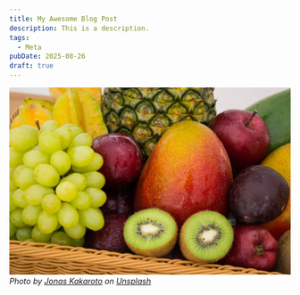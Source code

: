 ```yaml
---
title: My Awesome Blog Post
description: This is a description.
tags:
  - Meta
pubDate: 2025-08-26
draft: true
---
```

![](images/fruit.png)
*Photo by [Jonas Kakaroto](https://unsplash.com/@jkakaroto?utm_source=Obsidian%20Image%20Inserter%20Plugin&utm_medium=referral) on [Unsplash](https://unsplash.com/?utm_source=Obsidian%20Image%20Inserter%20Plugin&utm_medium=referral)*
